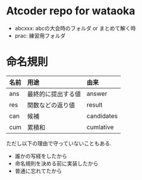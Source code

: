 # Atcoder repo for wataoka
- abcxxx: abcの大会時のフォルダ or まとめて解く時
- prac: 練習用フォルダ

# 命名規則
|名前|用途|由来|
|:--|:--|:--|
|ans| 最終的に提出する値 |answer|
|res| 関数などの返り値 |result|
|can| 候補 |candidates|
|cum|累積和|cumlative|

ただし以下の理由で守っていないこともある.
- 誰かの写経をしたから
- 命名規則を決める前に実装したから
- 普通に忘れてたから